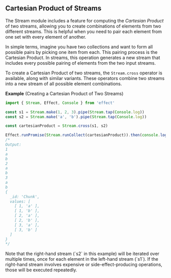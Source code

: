 ## Cartesian Product of Streams

The Stream module includes a feature for computing the _Cartesian Product_ of two streams, allowing you to create combinations of elements from two different streams. This is helpful when you need to pair each element from one set with every element of another.

In simple terms, imagine you have two collections and want to form all possible pairs by picking one item from each. This pairing process is the Cartesian Product. In streams, this operation generates a new stream that includes every possible pairing of elements from the two input streams.

To create a Cartesian Product of two streams, the `Stream.cross` operator is available, along with similar variants. These operators combine two streams into a new stream of all possible element combinations.

**Example** (Creating a Cartesian Product of Two Streams)

```ts twoslash
import { Stream, Effect, Console } from 'effect'

const s1 = Stream.make(1, 2, 3).pipe(Stream.tap(Console.log))
const s2 = Stream.make('a', 'b').pipe(Stream.tap(Console.log))

const cartesianProduct = Stream.cross(s1, s2)

Effect.runPromise(Stream.runCollect(cartesianProduct)).then(console.log)
/*
Output:
1
a
b
2
a
b
3
a
b
{
  _id: 'Chunk',
  values: [
    [ 1, 'a' ],
    [ 1, 'b' ],
    [ 2, 'a' ],
    [ 2, 'b' ],
    [ 3, 'a' ],
    [ 3, 'b' ]
  ]
}
*/
```

<Aside type="caution" title="Multiple Iterations of Right Stream">
  Note that the right-hand stream (`s2` in this example) will be iterated
  over multiple times, once for each element in the left-hand stream
  (`s1`). If the right-hand stream involves expensive or
  side-effect-producing operations, those will be executed repeatedly.
</Aside>
